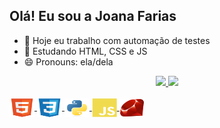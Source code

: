 ## Olá! Eu sou a Joana Farias

- 🔭 Hoje eu trabalho com automação de testes
- 🌱 Estudando HTML, CSS e JS
- 😄 Pronouns: ela/dela

<div align="center">
  <a href="https://github.com/AquaPotter">
  <img height="158em" src="https://github-readme-stats.vercel.app/api?username=AquaPotter&show_icons=true&theme=dracula&include_all_commits=true&count_private=true"/>
  <img height="158em" src="https://github-readme-stats.vercel.app/api/top-langs/?username=AquaPotter&layout=compact&langs_count=7&theme=dracula"/>
</div>
  
<div style="display: inline_block"><br>
  <img align="center" alt="Joana-HTML" height="30" width="40" src="https://raw.githubusercontent.com/devicons/devicon/master/icons/html5/html5-original.svg">
  <img align="center" alt="Joana-CSS" height="30" width="40" src="https://raw.githubusercontent.com/devicons/devicon/master/icons/css3/css3-original.svg">
  <img align="center" alt="Rafa-Python" height="30" width="40" src="https://raw.githubusercontent.com/devicons/devicon/master/icons/python/python-original.svg">  
  <img align="center" alt="Rafa-Js" height="30" width="40" src="https://raw.githubusercontent.com/devicons/devicon/master/icons/javascript/javascript-plain.svg">
  <img align="center" alt="Joana-Ruby" height="30" width="40" src="https://raw.githubusercontent.com/devicons/devicon/master/icons/ruby/ruby-original.svg"
   ![Snake animation](https://github.com/AquaPotter/AquaPotter/blob/output/github-contribution-grid-snake.svg)
</div>

